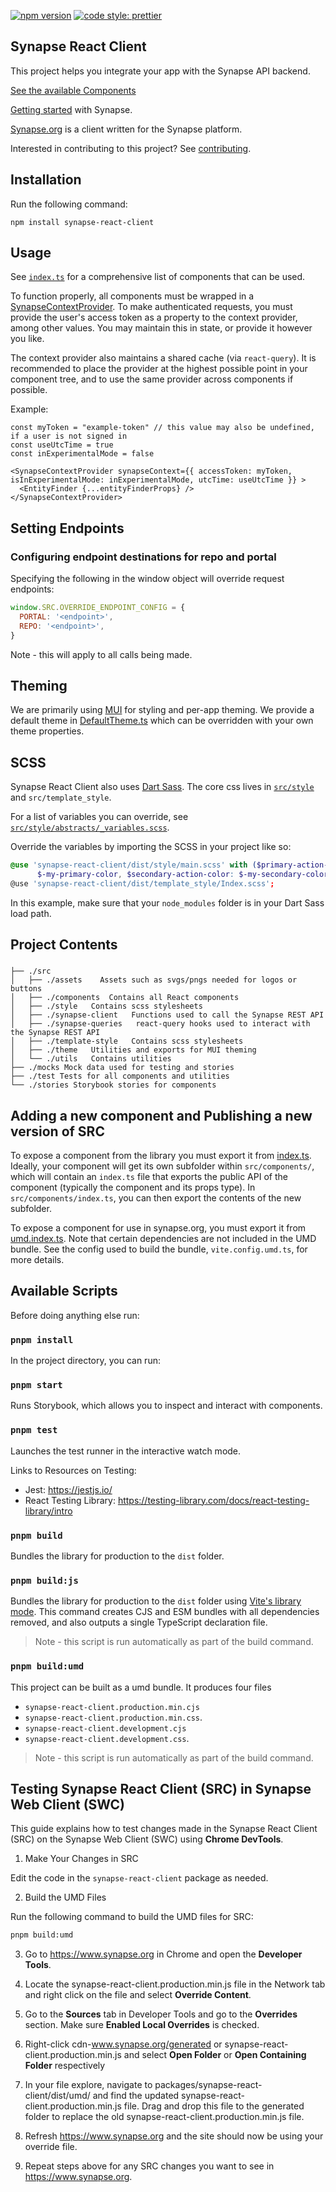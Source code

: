 [![npm version](https://badge.fury.io/js/synapse-react-client.svg)](https://badge.fury.io/js/synapse-react-client)
[![code style: prettier](https://img.shields.io/badge/code_style-prettier-ff69b4.svg?style=flat-square)](https://github.com/prettier/prettier)

## Synapse React Client

This project helps you integrate your app with the Synapse API backend.

[See the available Components](https://sage-bionetworks.github.io/synapse-web-monorepo/)

[Getting started](https://help.synapse.org/docs/Getting-Started.2055471150.html) with Synapse.

[Synapse.org](https://www.synapse.org/) is a client written for the Synapse platform.

Interested in contributing to this project? See [contributing](./CONTRIBUTING.md).

## Installation

Run the following command:

`npm install synapse-react-client`

## Usage

See [`index.ts`](./src/index.tsx) for a comprehensive list of components that can be used.

To function properly, all components must be wrapped in a [SynapseContextProvider](src/utils/context/SynapseContext.tsx). To make authenticated requests, you must provide the user's access token as a property to the context provider, among other values. You may maintain this in state, or provide it however you like.

The context provider also maintains a shared cache (via `react-query`). It is recommended to place the provider at the highest possible point in your component tree, and to use the same provider across components if possible.

Example:

```tsx
const myToken = "example-token" // this value may also be undefined, if a user is not signed in
const useUtcTime = true
const inExperimentalMode = false

<SynapseContextProvider synapseContext={{ accessToken: myToken, isInExperimentalMode: inExperimentalMode, utcTime: useUtcTime }} >
  <EntityFinder {...entityFinderProps} />
</SynapseContextProvider>

```

## Setting Endpoints

### Configuring endpoint destinations for repo and portal

Specifying the following in the window object will override request endpoints:

```js
window.SRC.OVERRIDE_ENDPOINT_CONFIG = {
  PORTAL: '<endpoint>',
  REPO: '<endpoint>',
}
```

Note - this will apply to all calls being made.

## Theming

We are primarily using [MUI](https://mui.com/material-ui/customization/theming/) for styling and per-app theming. We provide a default theme in [DefaultTheme.ts](./src/theme/DefaultTheme.ts) which can be overridden with your own theme properties.

## SCSS

Synapse React Client also uses [Dart Sass](https://sass-lang.com/dart-sass).
The core css lives in [`src/style`](src/style) and `src/template_style`.

For a list of variables you can override, see [`src/style/abstracts/_variables.scss`](src/style/abstracts/_variables.scss).

Override the variables by importing the SCSS in your project like so:

```scss
@use 'synapse-react-client/dist/style/main.scss' with ($primary-action-color:
      $-my-primary-color, $secondary-action-color: $-my-secondary-color, // ...any other overrides continue);
@use 'synapse-react-client/dist/template_style/Index.scss';
```

In this example, make sure that your `node_modules` folder is in your Dart Sass load path.

## Project Contents

###

```
├── ./src
│   ├── ./assets    Assets such as svgs/pngs needed for logos or buttons
│   ├── ./components  Contains all React components
│   ├── ./style   Contains scss stylesheets
│   ├── ./synapse-client   Functions used to call the Synapse REST API
│   ├── ./synapse-queries   react-query hooks used to interact with the Synapse REST API
│   ├── ./template-style   Contains scss stylesheets
│   ├── ./theme   Utilities and exports for MUI theming
│   └── ./utils   Contains utilities
├── ./mocks Mock data used for testing and stories
├── ./test Tests for all components and utilities
└── ./stories Storybook stories for components
```

## Adding a new component and Publishing a new version of SRC

To expose a component from the library you must export it from [index.ts](src/index.ts). Ideally, your component will get its own subfolder within `src/components/`, which will contain an `index.ts` file that exports the public API of the component (typically the component and its props type). In `src/components/index.ts`, you can then export the contents of the new subfolder.

To expose a component for use in synapse.org, you must export it from [umd.index.ts](src/umd.index.ts). Note that certain dependencies are not included in the UMD bundle. See the config used to build the bundle, `vite.config.umd.ts`, for more details.

## Available Scripts

Before doing anything else run:

### `pnpm install`

In the project directory, you can run:

### `pnpm start`

Runs Storybook, which allows you to inspect and interact with components.

### `pnpm test`

Launches the test runner in the interactive watch mode.

Links to Resources on Testing:

- Jest: https://jestjs.io/
- React Testing Library: https://testing-library.com/docs/react-testing-library/intro

### `pnpm build`

Bundles the library for production to the `dist` folder.

### `pnpm build:js`

Bundles the library for production to the `dist` folder using [Vite's library mode](https://vitejs.dev/guide/build#library-mode). This command creates CJS and ESM bundles with all dependencies removed, and also outputs a single TypeScript declaration file.

> Note - this script is run automatically as part of the build command.

### `pnpm build:umd`

This project can be built as a umd bundle. It produces four files

- `synapse-react-client.production.min.cjs`
- `synapse-react-client.production.min.css`.
- `synapse-react-client.development.cjs`
- `synapse-react-client.development.css`.

> Note - this script is run automatically as part of the build command.

## Testing Synapse React Client (SRC) in Synapse Web Client (SWC)

This guide explains how to test changes made in the Synapse React Client (SRC) on the Synapse Web Client (SWC) using **Chrome DevTools**.

1. Make Your Changes in SRC

Edit the code in the `synapse-react-client` package as needed.

2. Build the UMD Files

Run the following command to build the UMD files for SRC:

```bash
pnpm build:umd
```

3. Go to https://www.synapse.org in Chrome and open the **Developer Tools**.

4. Locate the synapse-react-client.production.min.js file in the Network tab and right click on the file and select **Override Content**.

5. Go to the **Sources** tab in Developer Tools and go to the **Overrides** section. Make sure **Enabled Local Overrides** is checked.

6. Right-click cdn-www.synapse.org/generated or synapse-react-client.production.min.js and select **Open Folder** or **Open Containing Folder** respectively

7. In your file explore, navigate to packages/synapse-react-client/dist/umd/ and find the updated synapse-react-client.production.min.js file. Drag and drop this file to the generated folder to replace the old synapse-react-client.production.min.js file.

8. Refresh https://www.synapse.org and the site should now be using your override file.

9. Repeat steps above for any SRC changes you want to see in https://www.synapse.org.

